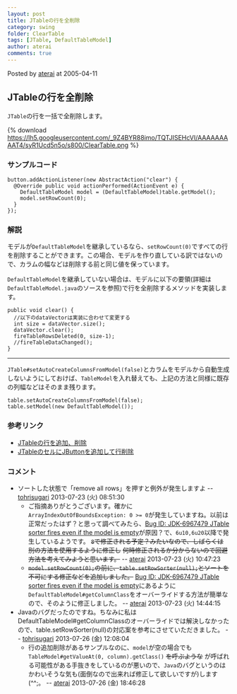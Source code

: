 ```yaml
---
layout: post
title: JTableの行を全削除
category: swing
folder: ClearTable
tags: [JTable, DefaultTableModel]
author: aterai
comments: true
---
```


Posted by [aterai](http://terai.xrea.jp/aterai.html) at 2005-04-11

## JTableの行を全削除
`JTable`の行を一括で全削除します。

{% download https://lh5.googleusercontent.com/_9Z4BYR88imo/TQTJISEHcVI/AAAAAAAAAT4/syR1Ucd5n5o/s800/ClearTable.png %}

### サンプルコード
<pre class="prettyprint"><code>button.addActionListener(new AbstractAction("clear") {
  @Override public void actionPerformed(ActionEvent e) {
    DefaultTableModel model = (DefaultTableModel)table.getModel();
    model.setRowCount(0);
  }
});
</code></pre>

### 解説
モデルが`DefaultTableModel`を継承しているなら、`setRowCount(0)`ですべての行を削除することができます。この場合、モデルを作り直している訳ではないので、カラムの幅などは削除する前と同じ値を保っています。

`DefaultTableModel`を継承していない場合は、モデルに以下の要領(詳細は`DefaultTableModel.java`のソースを参照)で行を全削除するメソッドを実装します。

<pre class="prettyprint"><code>public void clear() {
  //以下のdataVectorは実装に合わせて変更する
  int size = dataVector.size();
  dataVector.clear();
  fireTableRowsDeleted(0, size-1);
  //fireTableDataChanged();
}
</code></pre>

- - - -
`JTable#setAutoCreateColumnsFromModel(false)`とカラムをモデルから自動生成しないようにしておけば、`TableModel`を入れ替えても、上記の方法と同様に既存の列幅などはそのまま残ります。

<pre class="prettyprint"><code>table.setAutoCreateColumnsFromModel(false);
table.setModel(new DefaultTableModel());
</code></pre>

### 参考リンク
- [JTableの行を追加、削除](http://terai.xrea.jp/Swing/AddRow.html)
- [JTableのセルにJButtonを追加して行削除](http://terai.xrea.jp/Swing/DeleteButtonInCell.html)

<!-- dummy comment line for breaking list -->

### コメント
- ソートした状態で「remove all rows」を押すと例外が発生しますよ -- [tohrisugari](http://terai.xrea.jp/tohrisugari.html) 2013-07-23 (火) 08:51:30
    - ご指摘ありがとうございます。確かに`ArrayIndexOutOfBoundsException: 0 >= 0`が発生していますね。以前は正常だったはず？と思って調べてみたら、[Bug ID: JDK-6967479 JTable sorter fires even if the model is empty](http://bugs.sun.com/bugdatabase/view_bug.do?bug_id=6967479)が原因？で、`6u10,6u20`以降で発生しているようです。 ~~`8`で修正される予定？みたいなので、しばらくは別の方法を使用するように修正し~~ ~~何時修正されるか分からないので回避方法を考えてみようと思います。~~ -- [aterai](http://terai.xrea.jp/aterai.html) 2013-07-23 (火) 10:47:23
    - ~~`model.setRowCount(0);`の前に、`table.setRowSorter(null);`とソートを不可にする修正などを追加しました。~~ [Bug ID: JDK-6967479 JTable sorter fires even if the model is empty](http://bugs.sun.com/bugdatabase/view_bug.do?bug_id=6967479)にあるように`DefaultTableModel#getColumnClass`をオーバーライドする方法が簡単なので、そのように修正しました。 -- [aterai](http://terai.xrea.jp/aterai.html) 2013-07-23 (火) 14:44:15
- Javaのバグだったのですね。ちなみに私はDefaultTableModel#getColumnClassのオーバーライドでは解決しなかったので、table.setRowSorter(null)の対応案を参考にさせていただきました。 -- [tohrisugari](http://terai.xrea.jp/tohrisugari.html) 2013-07-26 (金) 12:08:04
    - 行の追加削除があるサンプルなのに、`model`が空の場合でも`TableModel#getValueAt(0, column).getClass()` ~~を呼ぶような~~ が呼ばれる可能性がある手抜きをしているのが悪いので、`Java`のバグというのはかわいそうな気も(面倒なので出来れば修正して欲しいですが)します(^^;。 -- [aterai](http://terai.xrea.jp/aterai.html) 2013-07-26 (金) 18:46:28

<!-- dummy comment line for breaking list -->

